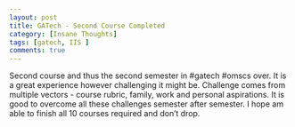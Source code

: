 ```yaml
---
layout: post
title: GATech - Second Course Completed
category: [Insane Thoughts]
tags: [gatech, IIS ]
comments: true
---
```


Second course and thus the second semester in #gatech #omscs over. It is a great experience however challenging it might be. Challenge comes from multiple vectors - course rubric, family, work and personal aspirations. It is good to overcome all these challenges semester after semester. I hope am able to finish all 10 courses required and don’t drop.
